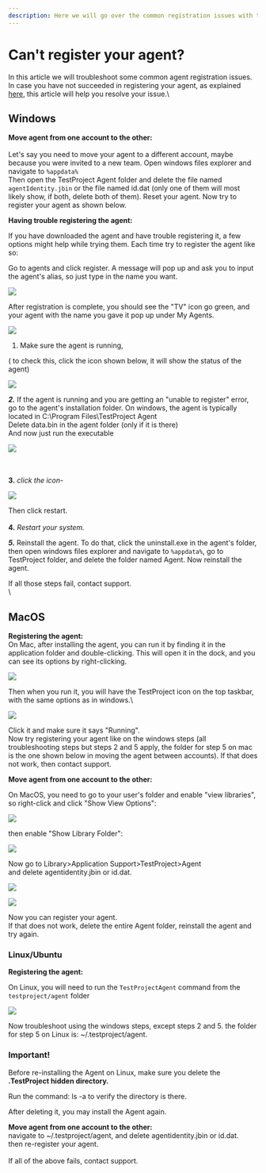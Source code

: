```yaml
---
description: Here we will go over the common registration issues with their solutions.
---
```


# Can't register your agent?

In this article we will troubleshoot some common agent registration issues.\
In case you have not succeeded in registering your agent, as explained [here](https://docs.testproject.io/getting-started/installation-and-setup), this article will help you resolve your issue.\


## Windows <a href="#windows" id="windows"></a>

**Move agent from one account to the other:**\
\
Let's say you need to move your agent to a different account, maybe because you were invited to a new team. Open windows files explorer and navigate to `%appdata%`\
Then open the TestProject Agent folder and delete the file named `agentIdentity.jbin` or the file named id.dat (only one of them will most likely show, if both, delete both of them). Reset your agent. Now try to register your agent as shown below.

**Having trouble registering the agent:**

If you have downloaded the agent and have trouble registering it, a few options might help while trying them. Each time try to register the agent like so:

Go to agents and click register. A message will pop up and ask you to input the agent's alias, so just type in the name you want.

![](<../../.gitbook/assets/image (471).png>)

After registration is complete, you should see the "TV" icon go green, and your agent with the name you gave it pop up under My Agents.

![](<../../.gitbook/assets/image (518).png>)

1. Make sure the agent is running,

( to check this, click the icon shown below, it will show the status of the agent)

![](<../../.gitbook/assets/image (543).png>)

_**2.**_ If the agent is running and you are getting an "unable to register" error, go to the agent's installation folder. On windows, the agent is typically located in C:\Program Files\TestProject Agent\
Delete data.bin in the agent folder (only if it is there)\
And now just run the executable&#x20;

![](<../../.gitbook/assets/image (458).png>)

\
\
**3.** _click the icon-_

![](<../../.gitbook/assets/image (506).png>)

Then click restart.\
\
**4.** _Restart your system._

&#x20;_**5.**_ Reinstall the agent. To do that, click the uninstall.exe in the agent's folder, then open windows files explorer and navigate to `%appdata%`, go to TestProject folder, and delete the folder named Agent. Now reinstall the agent.

If all those steps fail, contact support.\
\


## MacOS <a href="#macos" id="macos"></a>

**Registering the agent:**\
On Mac, after installing the agent, you can run it by finding it in the application folder and double-clicking. This will open it in the dock, and you can see its options by right-clicking.&#x20;

![](<../../.gitbook/assets/image (460).png>)

Then when you run it, you will have the TestProject icon on the top taskbar, with the same options as in windows.\


![](<../../.gitbook/assets/image (534).png>)

Click it and make sure it says "Running".\
Now try registering your agent like on the windows steps (all troubleshooting steps but steps 2 and 5 apply, the folder for step 5 on mac is the one shown below in moving the agent between accounts). If that does not work, then contact support.

**Move agent from one account to the other:**

On MacOS, you need to go to your user's folder and enable "view libraries", so right-click and click "Show View Options":

![](<../../.gitbook/assets/image (486) (1).png>)

then enable "Show Library Folder":

![](<../../.gitbook/assets/image (478).png>)

Now go to Library>Application Support>TestProject>Agent\
and delete agentidentity.jbin or id.dat.

![](<../../.gitbook/assets/image (509) (1).png>)

![](<../../.gitbook/assets/image (463).png>)

Now you can register your agent.\
If that does not work, delete the entire Agent folder, reinstall the agent and try again.

### Linux/Ubuntu <a href="#linuxubuntu" id="linuxubuntu"></a>

**Registering the agent:**

On Linux, you will need to run the `TestProjectAgent` command from the `testproject/agent` folder

![](<../../.gitbook/assets/image (539).png>)

Now troubleshoot using the windows steps, except steps 2 and 5. the folder for step 5 on Linux is: \~/.testproject/agent.

### Important! <a href="#important" id="important"></a>

Before re-installing the Agent on Linux, make sure you delete the **.TestProject hidden directory.**

Run the command: ls -a to verify the directory is there.

After deleting it, you may install the Agent again.

**Move agent from one account to the other:**\
navigate to \~/.testproject/agent, and delete agentidentity.jbin or id.dat.\
then re-register your agent.\
\
If all of the above fails, contact support.
